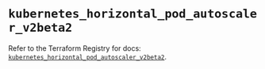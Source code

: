 # `kubernetes_horizontal_pod_autoscaler_v2beta2`

Refer to the Terraform Registry for docs: [`kubernetes_horizontal_pod_autoscaler_v2beta2`](https://registry.terraform.io/providers/hashicorp/kubernetes/2.28.0/docs/resources/horizontal_pod_autoscaler_v2beta2).
